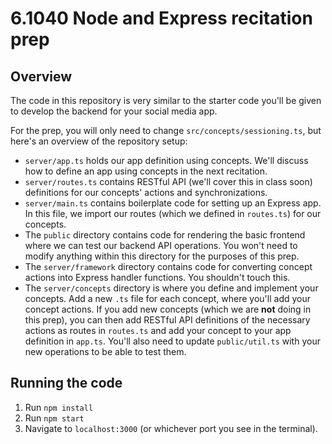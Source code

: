 # 6.1040 Node and Express recitation prep

## Overview

The code in this repository is very similar to the starter code you'll be given to develop the backend for your social media app. 

For the prep, you will only need to change `src/concepts/sessioning.ts`, but here's an overview of the repository setup:

- `server/app.ts` holds our app definition using concepts. We'll discuss how to define an app using concepts in the next recitation.
- `server/routes.ts` contains RESTful API (we'll cover this in class soon) definitions for our concepts' actions and synchronizations.
- `server/main.ts` contains boilerplate code for setting up an Express app. In this file, we import our routes (which we defined in `routes.ts`) for our concepts.
- The `public` directory contains code for rendering the basic frontend where we can test our backend API operations. You won't need to modify anything within this directory for the purposes of this prep.
- The `server/framework` directory contains code for converting concept actions into Express handler functions. You shouldn't touch this.
- The `server/concepts` directory is where you define and implement your concepts. Add a new `.ts` file for each concept, where you'll add your concept actions. If you add new concepts (which we are **not** doing in this prep), you can then add RESTful API definitions of the necessary actions as routes in `routes.ts` and add your concept to your app definition in `app.ts`. You'll also need to update `public/util.ts` with your new operations to be able to test them.

## Running the code

1. Run `npm install`
2. Run `npm start`
3. Navigate to `localhost:3000` (or whichever port you see in the terminal).

